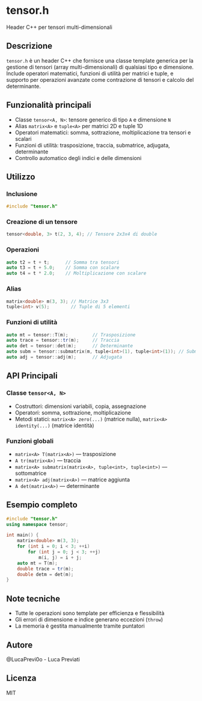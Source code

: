 # tensor.h
Header C++ per tensori multi-dimensionali

## Descrizione

`tensor.h` è un header C++ che fornisce una classe template generica per la gestione di tensori (array multi-dimensionali) di qualsiasi tipo e dimensione. Include operatori matematici, funzioni di utilità per matrici e tuple, e supporto per operazioni avanzate come contrazione di tensori e calcolo del determinante.

## Funzionalità principali
- Classe `tensor<A, N>`: tensore generico di tipo `A` e dimensione `N`
- Alias `matrix<A>` e `tuple<A>` per matrici 2D e tuple 1D
- Operatori matematici: somma, sottrazione, moltiplicazione tra tensori e scalari
- Funzioni di utilità: trasposizione, traccia, submatrice, adjugata, determinante
- Controllo automatico degli indici e delle dimensioni

## Utilizzo

### Inclusione
```cpp
#include "tensor.h"
```

### Creazione di un tensore
```cpp
tensor<double, 3> t(2, 3, 4); // Tensore 2x3x4 di double
```

### Operazioni
```cpp
auto t2 = t + t;      // Somma tra tensori
auto t3 = t + 5.0;    // Somma con scalare
auto t4 = t * 2.0;    // Moltiplicazione con scalare
```

### Alias
```cpp
matrix<double> m(3, 3); // Matrice 3x3
tuple<int> v(5);        // Tuple di 5 elementi
```

### Funzioni di utilità
```cpp
auto mt = tensor::T(m);         // Trasposizione
auto trace = tensor::tr(m);     // Traccia
auto det = tensor::det(m);      // Determinante
auto subm = tensor::submatrix(m, tuple<int>(1), tuple<int>(1)); // Submatrice
auto adj = tensor::adj(m);      // Adjugata
```

## API Principali

### Classe `tensor<A, N>`
- Costruttori: dimensioni variabili, copia, assegnazione
- Operatori: somma, sottrazione, moltiplicazione
- Metodi statici: `matrix<A> zero(...)` (matrice nulla), `matrix<A> identity(...)` (matrice identità)

### Funzioni globali
- `matrix<A> T(matrix<A>)` — trasposizione
- `A tr(matrix<A>)` — traccia
- `matrix<A> submatrix(matrix<A>, tuple<int>, tuple<int>)` — sottomatrice
- `matrix<A> adj(matrix<A>)` — matrice aggiunta
- `A det(matrix<A>)` — determinante

## Esempio completo
```cpp
#include "tensor.h"
using namespace tensor;

int main() {
    matrix<double> m(3, 3);
    for (int i = 0; i < 3; ++i)
        for (int j = 0; j < 3; ++j)
            m(i, j) = i + j;
    auto mt = T(m);
    double trace = tr(m);
    double detm = det(m);
}
```

## Note tecniche
- Tutte le operazioni sono template per efficienza e flessibilità
- Gli errori di dimensione e indice generano eccezioni (`throw`)
- La memoria è gestita manualmente tramite puntatori

## Autore
@LucaPrevi0o - Luca Previati

## Licenza
MIT
